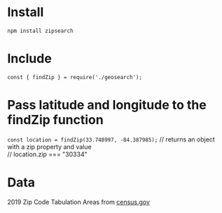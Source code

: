 
# Install
`npm install zipsearch`

# Include
`const { findZip } = require('./geosearch');`

# Pass latitude and longitude to the findZip function
`const location = findZip(33.748997, -84.387985);`
// returns an object with a zip property and value  
// location.zip === "30334"  

# Data
2019 Zip Code Tabulation Areas from [census.gov](https://www.census.gov/geographies/reference-files/time-series/geo/gazetteer-files.html)
